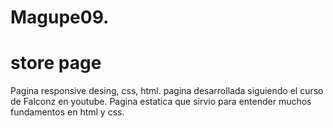 # Magupe09.

# store page 

<p>
  Pagina responsive desing, css, html.
  pagina desarrollada siguiendo el curso de  Falconz en youtube. 
  Pagina estatica que sirvio para entender muchos fundamentos en html y css.
</p>



